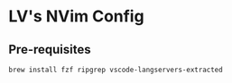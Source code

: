 # LV's NVim Config

## Pre-requisites
```sh
brew install fzf ripgrep vscode-langservers-extracted
```
